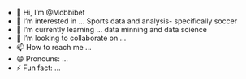 - 👋 Hi, I’m @Mobbibet
- 👀 I’m interested in ... Sports data and analysis- specifically soccer 
- 🌱 I’m currently learning ... data minning and data science
- 💞️ I’m looking to collaborate on ...
- 📫 How to reach me ...
- 😄 Pronouns: ...
- ⚡ Fun fact: ...

<!---
Mobbibet/Mobbibet is a ✨ special ✨ repository because its `README.md` (this file) appears on your GitHub profile.
You can click the Preview link to take a look at your changes.
--->
